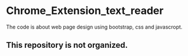 # Chrome_Extension_text_reader
The code is about web page design using bootstrap, css and javascropt. 
## This repository is not organized.
